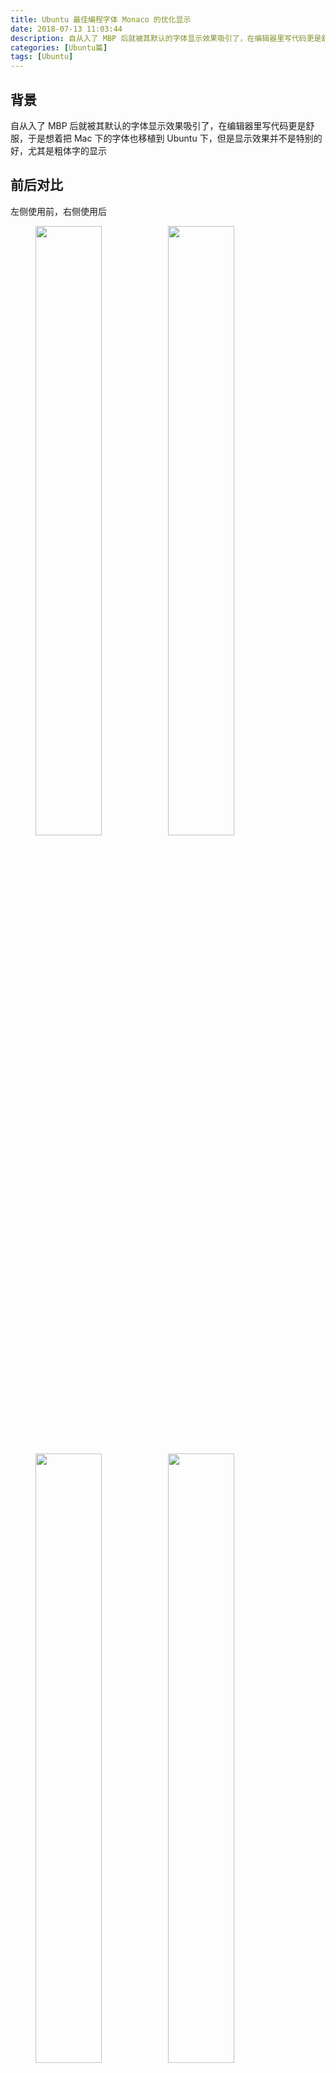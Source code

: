 ```yaml
---
title: Ubuntu 最佳编程字体 Monaco 的优化显示
date: 2018-07-13 11:03:44
description: 自从入了 MBP 后就被其默认的字体显示效果吸引了，在编辑器里写代码更是舒服，于是想着把 Mac 下的字体也移植到 Ubuntu 下，但是显示效果并不是特别的好，尤其是粗体字的显示
categories: [Ubuntu篇]
tags: [Ubuntu]
---
```

<!-- more -->

## 背景
自从入了 MBP 后就被其默认的字体显示效果吸引了，在编辑器里写代码更是舒服，于是想着把 Mac 下的字体也移植到 Ubuntu 下，但是显示效果并不是特别的好，尤其是粗体字的显示

## 前后对比
左侧使用前，右侧使用后
<figure class="half"><img src="http://image.joylau.cn/blog/Monaco1.png" width="50%"/><img src="http://image.joylau.cn/blog/Monaco4.png" width="50%"/></figure>

<figure class="half"><img src="http://image.joylau.cn/blog/Monaco2.png" width="50%"/><img src="http://image.joylau.cn/blog/Monaco5.png" width="50%"/></figure>

<figure class="half"><img src="http://image.joylau.cn/blog/Monaco3.png" width="50%"/><img src="http://image.joylau.cn/blog/Monaco6.png" width="50%"/></figure>

## 使用步骤
1. 该字体为开源字体，字体地址： https://github.com/vjpr/monaco-bold
2. 复制到 `/usr/share/fonts`
3. `fc-cache -fv` 生成字体缓存

我的 1080P 分辨率，我的配置如下：
![MonacoB2](http://image.joylau.cn/blog/Monaco7.png)

## 2018-07-18 14:22:05 更新
看到一篇关于 Ubuntu 字体渲染问题的文章: 修复 Ubuntu 中文字体渲染  https://i-meto.com/fix-chinese-font-display/